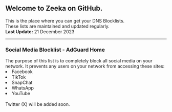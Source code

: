<h2>Welcome to Zeeka on GitHub.<br></h2>
This is the place where you can get your DNS Blocklists.<br>
These lists are maintained and updated regularly.<br>
<b>Last Update:</b> 21 December 2023
<hr>
<h3>Social Media Blocklist - AdGuard Home</h3>
The purpose of this list is to completely block all social media on your network. It prevents any users on your network from accessing these sites:<br>
<li>Facebook</li>
<li>TikTok</li>
<li>SnapChat</li>
<li>WhatsApp</li>
<li>YouTube</li>
<br>
Twitter (X) will be added soon.
